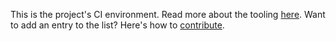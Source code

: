 This is the project's CI environment.
Read more about the tooling [here](https://matthias-endler.de/2017/obsolete/).
Want to add an entry to the list?
Here's how to [contribute](https://github.com/analysis-tools-dev/static-analysis/blob/master/CONTRIBUTING.md).
